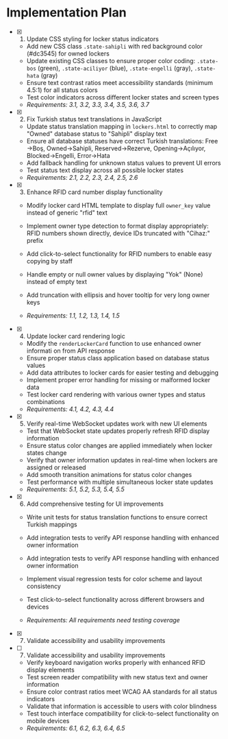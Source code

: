 # Implementation Plan

- [x] 1. Update CSS styling for locker status indicators

  - Add new CSS class `.state-sahipli` with red background color (#dc3545) for owned lockers
  - Update existing CSS classes to ensure proper color coding: `.state-bos` (green), `.state-aciliyor` (blue), `.state-engelli` (gray), `.state-hata` (gray)
  - Ensure text contrast ratios meet accessibility standards (minimum 4.5:1) for all status colors
  - Test color indicators across different locker states and screen types
  - _Requirements: 3.1, 3.2, 3.3, 3.4, 3.5, 3.6, 3.7_

- [x] 2. Fix Turkish status text translations in JavaScript

  - Update status translation mapping in `lockers.html` to correctly map "Owned" database status to "Sahipli" display text
  - Ensure all database statuses have correct Turkish translations: Free
    →Boş, Owned→Sahipli, Reserved→Rezerve, Opening→Açılıyor, Blocked→Engelli, Error→Hata
  - Add fallback handling for unknown status values to prevent UI errors
  - Test status text display across all possible locker states
  - _Requirements: 2.1, 2.2, 2.3, 2.4, 2.5, 2.6_

- [x] 3. Enhance RFID card number display functionality

  - Modify locker card HTML template to display full `owner_key` value instead of generic "rfid" text
  - Implement owner type detection to format display appropriately: RFID numbers shown directly, device IDs truncated with "Cihaz:" prefix

  - Add click-to-select functionality for RFID numbers to enable easy copying by staff
  - Handle empty or null owner values by displaying "Yok" (None) instead of empty text
  - Add truncation with ellipsis and hover tooltip for very long owner keys
  - _Requirements: 1.1, 1.2, 1.3, 1.4, 1.5_

- [x] 4. Update locker card rendering logic

  - Modify the `renderLockerCard` function to use enhanced owner informati
    on from API response
  - Ensure proper status class application based on database status values
  - Add data attributes to locker cards for easier testing and debugging
  - Implement proper error handling for missing or malformed locker data
  - Test locker card rendering with various owner types and status combinations
  - _Requirements: 4.1, 4.2, 4.3, 4.4_

- [x] 5. Verify real-time WebSocket updates work with new UI elements

  - Test that WebSocket state updates properly refresh RFID display information
  - Ensure status color changes are applied immediately when locker states change
  - Verify that owner information updates in real-time when lockers are assigned or released
  - Add smooth transition animations for status color changes
  - Test performance with multiple simultaneous locker state updates
  - _Requirements: 5.1, 5.2, 5.3, 5.4, 5.5_

- [x] 6. Add comprehensive testing for UI improvements

  - Write unit tests for status translation functions to ensure correct Turkish mappings
  - Add integration tests to verify API response handling with enhanced owner information

  - Add integration tests to verify API response handling with enhanced owner information
  - Implement visual regression tests for color scheme and layout consistency
  - Test click-to-select functionality across different browsers and devices
  - _Requirements: All requirements need testing coverage_

- [x] 7. Validate accessibility and usability improvements

- [ ] 7. Validate accessibility and usability improvements


  - Verify keyboard navigation works properly with enhanced RFID display elements
  - Test screen reader compatibility with new status text and owner information
  - Ensure color contrast ratios meet WCAG AA standards for all status indicators
  - Validate that information is accessible to users with color blindness
  - Test touch interface compatibility for click-to-select functionality on mobile devices
  - _Requirements: 6.1, 6.2, 6.3, 6.4, 6.5_
